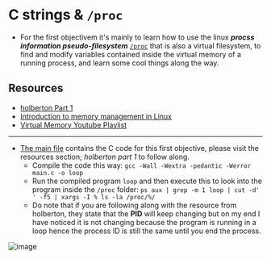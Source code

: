 # C strings & `/proc`

- For the first objectivem it's mainly to learn how to use the linux ***procss information pseudo-filesystem*** [`/proc`](https://tldp.org/LDP/Linux-Filesystem-Hierarchy/html/proc.html) that is also a virtual filesystem, to find and modify variables contained inside the virtual memory of a running process, and learn some cool things along the way.

## Resources

- [holberton Part 1](https://github.com/holbertonschool/Hack-The-Virtual-Memory/tree/master/00.%20C%20strings%20%26%20the%20proc%20filesystem)
- [Introduction to memory management in Linux](https://www.youtube.com/watch?v=7aONIVSXiJ8)
- [Virtual Memory Youtube Playlist](https://www.youtube.com/playlist?list=PLiwt1iVUib9s2Uo5BeYmwkDFUh70fJPxX)

---

- [The main file](./main.c) contains the C code for this first objective, please visit the resources section; *holberton part 1* to follow along.
	- Compile the code this way: `gcc -Wall -Wextra -pedantic -Werror main.c -o loop`
	- Run the compiled program `loop` and then execute this to look into the program inside the `/proc` folder: `ps aux | grep -m 1 loop | cut -d' ' -f5 | xargs -I % ls -la /proc/%/`
	- Do note that if you are following along with the resource from holberton, they state that the **PID** will keep changing but on my end I have noticed it is not changing because the program is running in a loop hence the process ID is still the same until you end the process.

![image](https://user-images.githubusercontent.com/29776892/129325840-2f4e2a29-21cc-4d9b-b591-b67b8ac43244.png)
